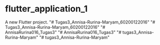 # flutter_application_1

A new Flutter project.
"# Tugas3_Annisa-Rurina-Maryam_60200122016" 
"# Tugas3_Annisa-Rurina-Maryam_60200122016" 
"# AnnisaRurina016_Tugas3" 
"# AnnisaRurina016_Tugas3" 
"# tugas3_Annisa-Rurina-Maryam" 
"# tugas3_Annisa-Rurina-Maryam" 
